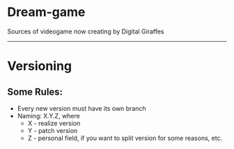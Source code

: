 # Dream-game
Sources of videogame now creating by Digital Giraffes

-----------------------------------------------------------------------------------

# Versioning
## Some Rules:
* Every new version must have its own branch
* Naming: X.Y.Z, where
  - X - realize version
  - Y - patch version
  - Z - personal field, if you want to split version for some reasons, etc.  
